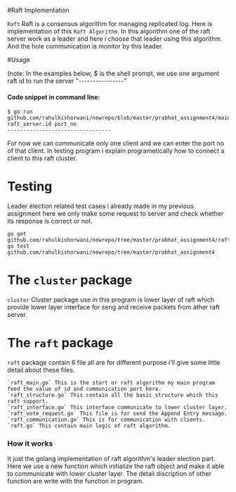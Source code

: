 #Raft Implementation

`Raft` Raft is a consensus algorithm for managing replicated log. Here is implementation of this `Raft Algorithm`. In this algorithm one of the raft server work as a leader and here i choose that leader using this algorithm.
And the hole communication is monitor by this leader.

#Usage

(note: In the examples below, $ is the shell prompt, we use one argument raft id to run the server "----------------"
#### Code snippet in command line:
```
$ go run github.com/rahulkishorwani/newrepo/blob/master/prabhat_assignment4/main.go raft_server.id port_no
---------------------------------

```
For now we can communicate only one client and we can enter the port no of that client. In testing program i explain programetically how to connect a client to this raft cluster.

# Testing

Leader election related test cases i already made in my previous assignment here we only make some request to server and check whether its response is correct or not. 

```
go get github.com/rahulkishorwani/newrepo/tree/master/prabhat_assignment4/raft
go test github.com/rahulkishorwani/newrepo/tree/master/prabhat_assignment4
```

# The `cluster` package

`cluster` Cluster package use in this program is lower layer of raft which provide lower layer interface for seng and receive packets from ather raft server.

# The `raft` package

`raft` package contain 6 file all are for different purpose i'll give some little detail about these files.
```
`raft_main.go` This is the start or raft algorithm my main program feed the value of id and communication port here.
`raft_structure.go` This contain all the basic structure which this raft support.
`raft_interface.go` This interface communicate to lower cluster layer.
`raft_vote_request.go` This file is for send the Append Entry message.
`raft_communication.go` This is for communication with clients.
`raft.go` This contain main logic of raft algorithm.
```
### How it works

It just the golang implementation of raft algorithm's leader election part. Here we use a new function which initialize the raft object and make it able to communicate with lower cluster layer.
	The detail discription of other function are write with the function in program.

